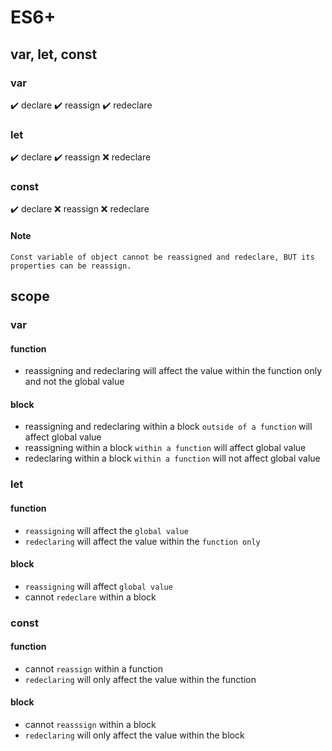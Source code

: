 # ES6+

## var, let, const

### var

✔️ declare
✔️ reassign
✔️ redeclare

### let

✔️ declare
✔️ reassign
❌ redeclare

### const

✔️ declare
❌ reassign
❌ redeclare

#### Note

`Const variable of object cannot be reassigned and redeclare, BUT its properties can be reassign.`

## scope

### var

#### function

- reassigning and redeclaring will affect the value within the function only and not the global value

#### block

- reassigning and redeclaring within a block `outside of a function` will affect global value
- reassigning within a block `within a function` will affect global value
- redeclaring within a block `within a function` will not affect global value

### let

#### function

- `reassigning` will affect the `global value`
- `redeclaring` will affect the value within the `function only`

#### block

- `reassigning` will affect `global value`
- cannot `redeclare` within a block

### const

#### function

- cannot `reassign` within a function
- `redeclaring` will only affect the value within the function

#### block

- cannot `reasssign` within a block
- `redeclaring` will only affect the value within the block
